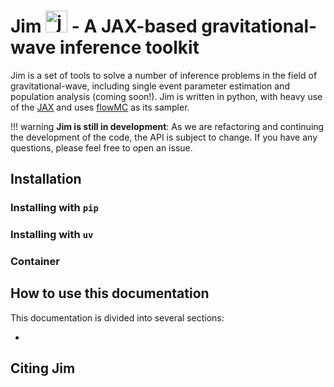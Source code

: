 # Jim <img src="https://user-images.githubusercontent.com/4642979/218163532-1c8a58e5-6f36-42de-96d3-f245eee93cf8.png" alt="jim" width="35"/> - A JAX-based gravitational-wave inference toolkit

Jim is a set of tools to solve a number of inference problems in the field of gravitational-wave, including single event parameter estimation and population analysis (coming soon!). Jim is written in python, with heavy use of the [JAX](https://github.com/google/jax) and uses [flowMC](https://github.com/kazewong/flowMC) as its sampler. 

!!! warning
    **Jim is still in development**: As we are refactoring and continuing the development of the code, the API is subject to change. If you have any questions, please feel free to open an issue.



## Installation

### Installing with `pip`

### Installing with `uv`

### Container

## How to use this documentation

This documentation is divided into several sections:

- 

## Citing Jim